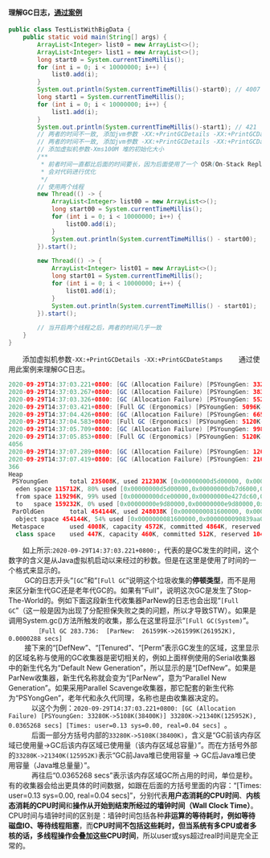 #### 理解GC日志，[通过案例](https://mp.weixin.qq.com/s/0LGrSEv5MPVL0qM33T0UkQ)  
```Java
public class TestListWithBigData {
    public static void main(String[] args) {
        ArrayList<Integer> list0 = new ArrayList<>();
        ArrayList<Integer> list1 = new ArrayList<>();
        long start0 = System.currentTimeMillis();
        for (int i = 0; i < 10000000; i++) {
            list0.add(i);
        }
        System.out.println(System.currentTimeMillis()-start0); // 4007
        long start1 = System.currentTimeMillis();
        for (int i = 0; i < 10000000; i++) {
            list1.add(i);
        }
        System.out.println(System.currentTimeMillis()-start1); // 421
        // 两者的时间不一致, 添加jvm参数 -XX:+PrintGCDetails -XX:+PrintGCDateStamps
		// 两者的时间不一致, 添加jvm参数 -XX:+PrintGCDetails -XX:+PrintGCDateStamps
        // 添加虚拟机参数-Xms100M 堆的初始化大小
        /**
         * 前者时间一直都比后面的时间要长，因为后面使用了一个 OSR(On-Stack Replacement )，是一种在运行时替换正在运行的函数/方法的栈帧的技术。
         * 会对代码进行优化
         */
        // 使用两个线程
        new Thread(() -> {
            ArrayList<Integer> list00 = new ArrayList<>();
            long start00 = System.currentTimeMillis();
            for (int i = 0; i < 10000000; i++) {
                list00.add(i);
            }
            System.out.println(System.currentTimeMillis() - start00);
        }).start();

        new Thread(() -> {
            ArrayList<Integer> list01 = new ArrayList<>();
            long start01 = System.currentTimeMillis();
            for (int i = 0; i < 10000000; i++) {
                list01.add(i);
            }
            System.out.println(System.currentTimeMillis() - start01);
        }).start();

        // 当开启两个线程之后，两者的时间几乎一致
    }
}
```
　　添加虚拟机参数`-XX:+PrintGCDetails -XX:+PrintGCDateStamps`
　　通过使用此案例来理解GC日志。  

```Java
2020-09-29T14:37:03.221+0800: [GC (Allocation Failure) [PSYoungGen: 33280K->5108K(38400K)] 33280K->21340K(125952K), 0.0365268 secs] [Times: user=0.13 sys=0.00, real=0.04 secs] 
2020-09-29T14:37:03.267+0800: [GC (Allocation Failure) [PSYoungGen: 38388K->5096K(71680K)] 54620K->42787K(159232K), 0.0431592 secs] [Times: user=0.09 sys=0.00, real=0.04 secs] 
2020-09-29T14:37:03.326+0800: [GC (Allocation Failure) [PSYoungGen: 55279K->5096K(71680K)] 92970K->91779K(159232K), 0.0954035 secs] [Times: user=0.19 sys=0.03, real=0.10 secs] 
2020-09-29T14:37:03.421+0800: [Full GC (Ergonomics) [PSYoungGen: 5096K->0K(71680K)] [ParOldGen: 86683K->80905K(190464K)] 91779K->80905K(262144K), [Metaspace: 3498K->3498K(1056768K)], 0.9455541 secs] [Times: user=1.22 sys=0.03, real=0.95 secs] 
2020-09-29T14:37:04.426+0800: [GC (Allocation Failure) [PSYoungGen: 66560K->5120K(104960K)] 183520K->157952K(295424K), 0.1566299 secs] [Times: user=0.16 sys=0.06, real=0.16 secs] 
2020-09-29T14:37:04.583+0800: [Full GC (Ergonomics) [PSYoungGen: 5120K->0K(104960K)] [ParOldGen: 152832K->141795K(300544K)] 157952K->141795K(405504K), [Metaspace: 3998K->3998K(1056768K)], 1.1007526 secs] [Times: user=1.38 sys=0.03, real=1.10 secs] 
2020-09-29T14:37:05.709+0800: [GC (Allocation Failure) [PSYoungGen: 99840K->5120K(138240K)] 241635K->239742K(438784K), 0.1440980 secs] [Times: user=0.38 sys=0.05, real=0.14 secs] 
2020-09-29T14:37:05.853+0800: [Full GC (Ergonomics) [PSYoungGen: 5120K->0K(138240K)] [ParOldGen: 234622K->203542K(454144K)] 239742K->203542K(592384K), [Metaspace: 3998K->3998K(1056768K)], 1.3979573 secs] [Times: user=2.09 sys=0.00, real=1.40 secs] 
4056
2020-09-29T14:37:07.289+0800: [GC (Allocation Failure) [PSYoungGen: 120885K->95217K(210944K)] 324428K->307607K(665088K), 0.1077882 secs] [Times: user=0.30 sys=0.08, real=0.11 secs] 
2020-09-29T14:37:07.419+0800: [GC (Allocation Failure) [PSYoungGen: 210929K->119287K(235008K)] 423319K->367325K(689152K), 0.1829729 secs] [Times: user=0.42 sys=0.09, real=0.18 secs] 
366
Heap
 PSYoungGen      total 235008K, used 212303K [0x00000000d5d00000, 0x00000000f3900000, 0x0000000100000000)
  eden space 115712K, 80% used [0x00000000d5d00000,0x00000000db7d6000,0x00000000dce00000)
  from space 119296K, 99% used [0x00000000dce00000,0x00000000e427dc60,0x00000000e4280000)
  to   space 159232K, 0% used [0x00000000e9d80000,0x00000000e9d80000,0x00000000f3900000)
 ParOldGen       total 454144K, used 248038K [0x0000000081600000, 0x000000009d180000, 0x00000000d5d00000)
  object space 454144K, 54% used [0x0000000081600000,0x0000000090839aa0,0x000000009d180000)
 Metaspace       used 4008K, capacity 4572K, committed 4864K, reserved 1056768K
  class space    used 447K, capacity 460K, committed 512K, reserved 1048576K
```
　　如上所示:`2020-09-29T14:37:03.221+0800:`，代表的是GC发生的时间，这个数字的含义是从Java虚拟机启动以来经过的秒数。但是在这里是使用了时间的一个格式来显示的。  
　　
  GC的日志开头“`[GC`”和“`[Full GC`”说明这个垃圾收集的**停顿类型**，而不是用来区分新生代GC还是老年代GC的。如果有“Full”，说明这次GC是发生了Stop-The-World的。例如下面这段新生代收集器ParNew的日志也会出现“`[Full GC`”（这一般是因为出现了分配担保失败之类的问题，所以才导致STW）。如果是调用System.gc()方法所触发的收集，那么在这里将显示“`[Full GC(System)`”。  
　　
　　`［Full GC 283.736:  [ParNew:  261599K->261599K(261952K), 0.0000288 secs]`  
　　
  接下来的“[DefNew”、“[Tenured”、“[Perm”表示GC发生的区域，这里显示的区域名称与使用的GC收集器是密切相关的，例如上面样例使用的Serial收集器中的新生代名为“Default New Generation”，所以显示的是“[DefNew”。如果是ParNew收集器，新生代名称就会变为“[ParNew”，意为“Parallel New Generation”。如果采用Parallel Scavenge收集器，那它配套的新生代称为“PSYongGen”，老年代和永久代同理，名称也是由收集器决定的。  
　　
　以这个为例：`2020-09-29T14:37:03.221+0800: [GC (Allocation Failure) [PSYoungGen: 33280K->5108K(38400K)] 33280K->21340K(125952K), 0.0365268 secs] [Times: user=0.13 sys=0.00, real=0.04 secs] `。  
　　
　后面一部分方括号内部的`33280K->5108K(38400K)`，含义是“GC前该内存区域已使用量->GC后该内存区域已使用量（该内存区域总容量）”。而在方括号外部的`33280K->21340K(125952K)`表示“GC前Java堆已使用容量 -> GC后Java堆已使用容量（Java堆总量量）”。  
　　
　再往后“0.0365268 secs”表示该内存区域GC所占用的时间，单位是秒。有的收集器会给出更具体的时间数据，如跟在后面的方括号里面的内容：“[Times: user=0.13 sys=0.00, real=0.04 secs]”，分别代表**用户态消耗的CPU时间**、**内核态消耗的CPU时间**和**操作从开始到结束所经过的墙钟时间（Wall Clock Time）**。CPU时间与墙钟时间的区别是：墙钟时间包括各种**非运算的等待耗时，例如等待磁盘IO、等待线程阻塞**，而**CPU时间不包括这些耗时，但当系统有多CPU或者多核的话，多线程操作会叠加这些CPU时间**，所以user或sys超过real时间是完全正常的。  
　　
